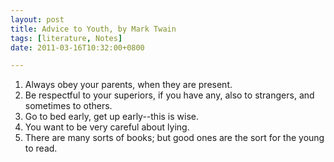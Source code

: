 ```yaml
---
layout: post
title: Advice to Youth, by Mark Twain
tags: [literature, Notes]
date: 2011-03-16T10:32:00+0800

---
```


1. Always obey your parents, when they are present.  
2. Be respectful to your superiors, if you have any, also to strangers, and sometimes to others.  
3. Go to bed early, get up early--this is wise.  
4. You want to be very careful about lying.  
5. There are many sorts of books; but good ones are the sort for the young to read.
